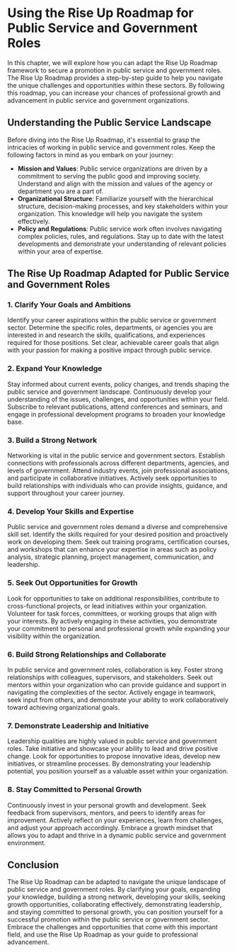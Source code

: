 Using the Rise Up Roadmap for Public Service and Government Roles
============================================================================

In this chapter, we will explore how you can adapt the Rise Up Roadmap framework to secure a promotion in public service and government roles. The Rise Up Roadmap provides a step-by-step guide to help you navigate the unique challenges and opportunities within these sectors. By following this roadmap, you can increase your chances of professional growth and advancement in public service and government organizations.

Understanding the Public Service Landscape
------------------------------------------

Before diving into the Rise Up Roadmap, it's essential to grasp the intricacies of working in public service and government roles. Keep the following factors in mind as you embark on your journey:

* **Mission and Values**: Public service organizations are driven by a commitment to serving the public good and improving society. Understand and align with the mission and values of the agency or department you are a part of.
* **Organizational Structure**: Familiarize yourself with the hierarchical structure, decision-making processes, and key stakeholders within your organization. This knowledge will help you navigate the system effectively.
* **Policy and Regulations**: Public service work often involves navigating complex policies, rules, and regulations. Stay up to date with the latest developments and demonstrate your understanding of relevant policies within your area of expertise.

The Rise Up Roadmap Adapted for Public Service and Government Roles
-------------------------------------------------------------------

### 1. **Clarify Your Goals and Ambitions**

Identify your career aspirations within the public service or government sector. Determine the specific roles, departments, or agencies you are interested in and research the skills, qualifications, and experiences required for those positions. Set clear, achievable career goals that align with your passion for making a positive impact through public service.

### 2. **Expand Your Knowledge**

Stay informed about current events, policy changes, and trends shaping the public service and government landscape. Continuously develop your understanding of the issues, challenges, and opportunities within your field. Subscribe to relevant publications, attend conferences and seminars, and engage in professional development programs to broaden your knowledge base.

### 3. **Build a Strong Network**

Networking is vital in the public service and government sectors. Establish connections with professionals across different departments, agencies, and levels of government. Attend industry events, join professional associations, and participate in collaborative initiatives. Actively seek opportunities to build relationships with individuals who can provide insights, guidance, and support throughout your career journey.

### 4. **Develop Your Skills and Expertise**

Public service and government roles demand a diverse and comprehensive skill set. Identify the skills required for your desired position and proactively work on developing them. Seek out training programs, certification courses, and workshops that can enhance your expertise in areas such as policy analysis, strategic planning, project management, communication, and leadership.

### 5. **Seek Out Opportunities for Growth**

Look for opportunities to take on additional responsibilities, contribute to cross-functional projects, or lead initiatives within your organization. Volunteer for task forces, committees, or working groups that align with your interests. By actively engaging in these activities, you demonstrate your commitment to personal and professional growth while expanding your visibility within the organization.

### 6. **Build Strong Relationships and Collaborate**

In public service and government roles, collaboration is key. Foster strong relationships with colleagues, supervisors, and stakeholders. Seek out mentors within your organization who can provide guidance and support in navigating the complexities of the sector. Actively engage in teamwork, seek input from others, and demonstrate your ability to work collaboratively toward achieving organizational goals.

### 7. **Demonstrate Leadership and Initiative**

Leadership qualities are highly valued in public service and government roles. Take initiative and showcase your ability to lead and drive positive change. Look for opportunities to propose innovative ideas, develop new initiatives, or streamline processes. By demonstrating your leadership potential, you position yourself as a valuable asset within your organization.

### 8. **Stay Committed to Personal Growth**

Continuously invest in your personal growth and development. Seek feedback from supervisors, mentors, and peers to identify areas for improvement. Actively reflect on your experiences, learn from challenges, and adjust your approach accordingly. Embrace a growth mindset that allows you to adapt and thrive in a dynamic public service and government environment.

Conclusion
----------

The Rise Up Roadmap can be adapted to navigate the unique landscape of public service and government roles. By clarifying your goals, expanding your knowledge, building a strong network, developing your skills, seeking growth opportunities, collaborating effectively, demonstrating leadership, and staying committed to personal growth, you can position yourself for a successful promotion within the public service or government sector. Embrace the challenges and opportunities that come with this important field, and use the Rise Up Roadmap as your guide to professional advancement.
